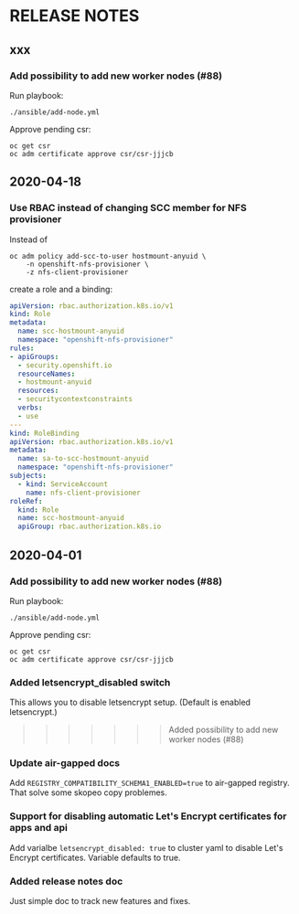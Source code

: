 # RELEASE NOTES

## xxx

### Add possibility to add new worker nodes (#88)

Run playbook:
```
./ansible/add-node.yml
```

Approve pending csr:
```
oc get csr
oc adm certificate approve csr/csr-jjjcb
```



## 2020-04-18

### Use RBAC instead of changing SCC member for NFS provisioner

Instead of 
```
oc adm policy add-scc-to-user hostmount-anyuid \
    -n openshift-nfs-provisioner \
    -z nfs-client-provisioner
```
create a role  and a binding:
```yaml
apiVersion: rbac.authorization.k8s.io/v1
kind: Role
metadata:
  name: scc-hostmount-anyuid
  namespace: "openshift-nfs-provisioner"
rules:
- apiGroups:
  - security.openshift.io 
  resourceNames:
  - hostmount-anyuid
  resources:
  - securitycontextconstraints 
  verbs: 
  - use
---
kind: RoleBinding
apiVersion: rbac.authorization.k8s.io/v1
metadata:
  name: sa-to-scc-hostmount-anyuid
  namespace: "openshift-nfs-provisioner"
subjects:
  - kind: ServiceAccount
    name: nfs-client-provisioner
roleRef:
  kind: Role
  name: scc-hostmount-anyuid
  apiGroup: rbac.authorization.k8s.io
```

## 2020-04-01

### Add possibility to add new worker nodes (#88)

Run playbook:
```
./ansible/add-node.yml
```

Approve pending csr:
```
oc get csr
oc adm certificate approve csr/csr-jjjcb
```

### Added letsencrypt_disabled switch

This allows you to disable letsencrypt setup. (Default is enabled letsencrypt.)
>>>>>>> Added possibility to add new worker nodes (#88)

### Update air-gapped docs 

Add `REGISTRY_COMPATIBILITY_SCHEMA1_ENABLED=true` to air-gapped registry. That solve some skopeo copy problemes.

### Support for disabling automatic Let's Encrypt certificates for apps and api

Add varialbe `letsencrypt_disabled: true` to cluster yaml to disable Let's Encrypt certificates. Variable defaults to true.

### Added release notes doc

Just simple doc to track new features and fixes.


